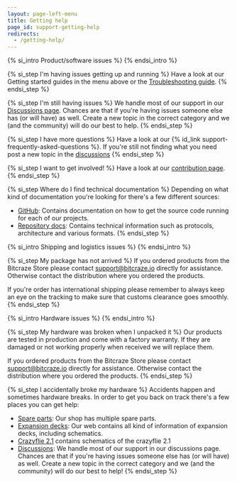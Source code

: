 ```yaml
---
layout: page-left-menu
title: Getting help
page_id: support-getting-help
redirects:
  - /getting-help/
---
```


{% si_intro Product/software issues %}
{% endsi_intro %}

{% si_step I'm having issues getting up and running %}
Have a look at our Getting started guides in the menu above or the
[Troubleshooting guide](/support/troubleshooting/).
{% endsi_step %}

{% si_step I'm still having issues %}
We handle most of our support in our [Discussions page](https://discussions.bitcraze.io). Chances are
that if you're having issues someone else has (or will have) as well.
Create a new topic in the correct category and we (and the community) will do our
best to help.
{% endsi_step %}

{% si_step I have more questions %}
Have a look at our {% id_link support-frequently-asked-questions %}. If you're still not finding what you need post
a new topic in the [discussions](https://discussions.bitcraze.io)
{% endsi_step %}

{% si_step I want to get involved! %}
Have a look at our [contribution page](/development/contribute/).
{% endsi_step %}

{% si_step Where do I find technical documentation %}
Depending on what kind of documentation you're looking for there's a few
different sources:

* [GitHub](https://www.github.com/bitcraze): Contains documentation on how
to get the source code running for each of our projects.
* [Repository docs](/documentation/repository/): Contains technical information such as protocols,
architecture and various formats.
{% endsi_step %}

{% si_intro Shipping and logistics issues %}
{% endsi_intro %}

{% si_step My package has not arrived %}
If you ordered products from the Bitcraze Store please contact
[support@bitcraze.io](mailto:support@bitcraze.io) directly for
assistance. Otherwise contact the distribution where you ordered the products.

If you're order has international shipping please remember to always keep an
eye on the tracking to make sure that customs clearance goes smoothly.
{% endsi_step %}

{% si_intro Hardware issues %}
{% endsi_intro %}

{% si_step My hardware was broken when I unpacked it %}
Our products are tested in production and come with a factory warranty. If they
are damaged or not working properly when received we will replace them.

If you ordered products from the Bitcraze Store please contact
[support@bitcraze.io](mailto:support@bitcraze.io) directly for
assistance. Otherwise contact the distribution where you ordered the products.
{% endsi_step %}

{% si_step I accidentally broke my hardware %}
Accidents happen and sometimes hardware breaks. In order to get you back on
track there's a few places you can get help:

* [Spare parts](https://store.bitcraze.io/collections/spare-parts): Our shop has multiple spare parts.
* [Expansion decks](/documentation/system/platform/cf2-expansiondecks/): Our web contains all kind of information of expansion decks, including schematics.
* [Crazyflie 2.1](/products/crazyflie-2-1/) contains schematics of the crazyflie 2.1
* [Discussions](https://discussions.bitcraze.io): We handle most of our support in our discussions page.
Chances are that if you're having issues someone else has (or will have) as well.
Create a new topic in the correct category and we (and the community) will do our
best to help!
{% endsi_step %}
